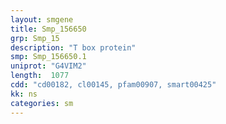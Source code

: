```yaml
---
layout: smgene
title: Smp_156650
grp: Smp_15
description: "T box protein"
smp: Smp_156650.1
uniprot: "G4VIM2"
length:  1077
cdd: "cd00182, cl00145, pfam00907, smart00425"
kk: ns
categories: sm
---
```

